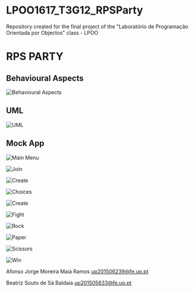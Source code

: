 # LPOO1617_T3G12_RPSParty
Repository created for the final project of the "Laboratório de Programação Orientada por Objectos" class - LPOO

# RPS PARTY
## Behavioural Aspects
![Behavioural Aspects](https://github.com/AJRamos308/LPOO1617_T3G12_RPSParty/blob/master/Delivery%20Images/StateMachine.PNG)
## UML
![UML](https://github.com/AJRamos308/LPOO1617_T3G12_RPSParty/blob/master/Delivery%20Images/UML.PNG)
## Mock App
![Main Menu](https://github.com/AJRamos308/LPOO1617_T3G12_RPSParty/blob/master/Delivery%20Images/MainMenu.png)

![Join](https://github.com/AJRamos308/LPOO1617_T3G12_RPSParty/blob/master/Delivery%20Images/JoinRoom.png)

![Create](https://github.com/AJRamos308/LPOO1617_T3G12_RPSParty/blob/master/Delivery%20Images/CreateRoom.png)

![Choices](https://github.com/AJRamos308/LPOO1617_T3G12_RPSParty/blob/master/Delivery%20Images/RockPaperScissors.png)

![Create](https://github.com/AJRamos308/LPOO1617_T3G12_RPSParty/blob/master/Delivery%20Images/CreateRoom.png)

![Fight](https://github.com/AJRamos308/LPOO1617_T3G12_RPSParty/blob/master/Delivery%20Images/FightingScene.png)

![Rock](https://github.com/AJRamos308/LPOO1617_T3G12_RPSParty/blob/master/Delivery%20Images/CastleCrusher.png)

![Paper](https://github.com/AJRamos308/LPOO1617_T3G12_RPSParty/blob/master/Delivery%20Images/PaperTie.png)

![Scissors](https://github.com/AJRamos308/LPOO1617_T3G12_RPSParty/blob/master/Delivery%20Images/Symmetry.png)

![Win](https://github.com/AJRamos308/LPOO1617_T3G12_RPSParty/blob/master/Delivery%20Images/WinningLosingScreen.png)

Afonso Jorge Moreira Maia Ramos     up201506239@fe.up.pt

Beatriz Souto de Sá Baldaia         up201505633@fe.up.pt
